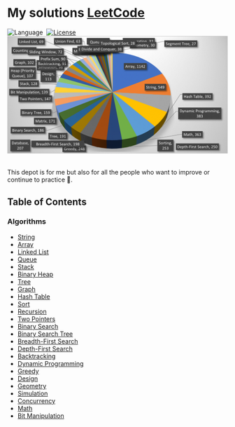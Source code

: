 # My solutions [LeetCode](https://leetcode.com/problemset/all/)
![Language](https://img.shields.io/badge/language-Javascript%20%20Modern%20%2FJava-orange.svg)&nbsp;
[![License](https://img.shields.io/badge/license-MIT-blue.svg)](./LICENSE.md)&nbsp;
![LeetCode Patterns](https://github.com/stephenranaud/leetcode-my-solutions/blob/main/leetcode.png)&nbsp;&nbsp;

This depot is for me but also for all the people who want to improve or continue to practice 🚀.

## Table of Contents

### Algorithms

* [String](https://github.com/stephenranaud/leetcode-my-solutions/#string)
* [Array](https://github.com/stephenranaud/leetcode-my-solutions/#array)
* [Linked List](https://github.com/stephenranaud/leetcode-my-solutions/#linked-list)
* [Queue](https://github.com/stephenranaud/leetcode-my-solutions/#queue)
* [Stack](https://github.com/stephenranaud/leetcode-my-solutions/#stack)
* [Binary Heap](https://github.com/stephenranaud/leetcode-my-solutions/#binary-heap)
* [Tree](https://github.com/stephenranaud/leetcode-my-solutions/#tree)
* [Graph](https://github.com/stephenranaud/leetcode-my-solutions/#graph)
* [Hash Table](https://github.com/stephenranaud/leetcode-my-solutions/#hash-table)
* [Sort](https://github.com/stephenranaud/leetcode-my-solutions/#sort)
* [Recursion](https://github.com/stephenranaud/leetcode-my-solutions/#recursion)
* [Two Pointers](https://github.com/stephenranaud/leetcode-my-solutions/#two-pointers)
* [Binary Search](https://github.com/stephenranaud/leetcode-my-solutions/#binary-search)
* [Binary Search Tree](https://github.com/stephenranaud/leetcode-my-solutions/#binary-search-tree)
* [Breadth-First Search](https://github.com/stephenranaud/leetcode-my-solutions/#breadth-first-search)
* [Depth-First Search](https://github.com/stephenranaud/leetcode-my-solutions/#depth-first-search)
* [Backtracking](https://github.com/stephenranaud/leetcode-my-solutions/#backtracking)
* [Dynamic Programming](https://github.com/stephenranaud/leetcode-my-solutions/#dynamic-programming)
* [Greedy](https://github.com/stephenranaud/leetcode-my-solutions/#greedy)
* [Design](https://github.com/stephenranaud/leetcode-my-solutions/#design)
* [Geometry](https://github.com/stephenranaud/leetcode-my-solutions/#geometry)
* [Simulation](https://github.com/stephenranaud/leetcode-my-solutions/#simulation)
* [Concurrency](https://github.com/stephenranaud/leetcode-my-solutions/#concurrency)
* [Math](https://github.com/stephenranaud/leetcode-my-solutions/#math)
* [Bit Manipulation](https://github.com/stephenranaud/leetcode-my-solutions/#bit-manipulation)
